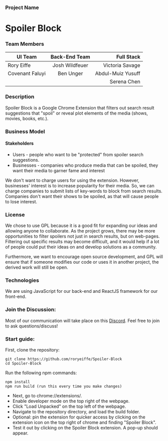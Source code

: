 ### Project Name
# Spoiler Block

### Team Members

| UI Team         | Back-End Team    | Full Stack  |
| -------------   |:-------------:   | -----:      |
| Rory Eiffe      | Josh Wildfeuer   | Victoria Savage       |
| Covenant Faluyi | Ben Unger        | Abdul-Muiz Yusuff       |
|                 |                  | Serena Chen       |

### Description

Spoiler Block is a Google Chrome Extension that filters out search result suggestions that "spoil" or reveal plot elements of the media (shows, movies, books, etc.).

### Business Model

#### Stakeholders
* Users - people who want to be "protected" from spoiler search suggestions.
* Businesses - companies who produce media that can be spoiled, they want their media to garner fame and interest

We don't want to charge users for using the extension. However, businesses' interest is to increase popularity for their media. So, we can charge companies to submit lists of key-words to block from search results. Companies don't want their shows to be spoiled, as that will cause people to lose interest.

### License

We chose to use GPL because it is a good fit for expanding our ideas and allowing anyone to collaborate. As the project grows, there may be more opportunities to filter spoilers not just in search results, but on web-pages. Filtering out specific results may become difficult, and it would help if a lot of people could put their ideas on and develop solutions as a community. 

Furthermore, we want to encourage open source development, and GPL will ensure that if someone modifies our code or uses it in another project, the derived work will still be open.

### Technologies
We are using JavaScript for our back-end and ReactJS framework for our front-end. 

### Join the Discussion:

Most of our communication will take place on this [Discord](https://discord.gg/czmCt5yQ). Feel free to join to ask questions/discuss!

### Start guide:

First, clone the repository:
```
git clone https://github.com/roryeiffe/Spoiler-Block
cd Spoiler-Block
```
Run the following npm commands:
```
npm install
npm run build (run this every time you make changes)
```
- Next, go to chrome://extensions/. 
- Enable developer mode on the top right of the webpage. 
- Click "Load Unpacked" on the top left of the webpage.
- Navigate to the repository directory, and load the build folder. 
- Optional: pin the extension for quicker access by clicking on the extension icon on the top right of chrome and finding "Spoiler Block". 
- Test it out by clicking on the Spoiler Block extension. A pop-up should appear.
